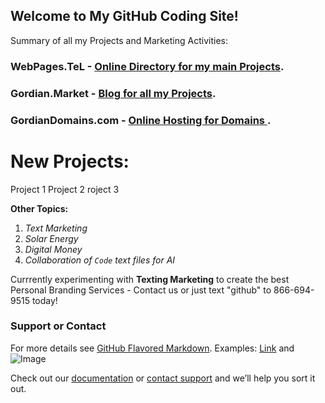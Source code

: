 ## Welcome to My GitHub Coding Site!

Summary of all my Projects and Marketing Activities:

### WebPages.TeL - [Online Directory for my main Projects](https://WebPages.TeL).
### Gordian.Market - [Blog for all my Projects](https://Gordian.Market).
### GordianDomains.com - [Online Hosting for Domains ](https://GordianDomains.com).


# New Projects:
Project 1
Project 2
roject 3


**Other Topics:**
  1. _Text Marketing_
  2. _Solar Energy_
  3. _Digital Money_
  4. _Collaboration of `Code` text files for AI_



Currrently experimenting with **Texting Marketing** to create the best Personal Branding Services - Contact us or just text "github" to 866-694-9515 today!




### Support or Contact

For more details see [GitHub Flavored Markdown](https://guides.github.com/features/mastering-markdown/).
Examples: [Link](url) and ![Image](src)


Check out our [documentation](https://docs.github.com/categories/github-pages-basics/) or [contact support](https://github.com/contact) and we’ll help you sort it out.
